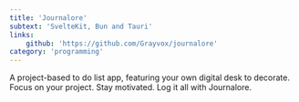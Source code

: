 ```yaml
---
title: 'Journalore'
subtext: 'SvelteKit, Bun and Tauri'
links:
    github: 'https://github.com/Grayvox/journalore'
category: 'programming'
---
```


A project-based to do list app, featuring your own digital desk to decorate. Focus on your project. Stay motivated. Log it all with Journalore. 
